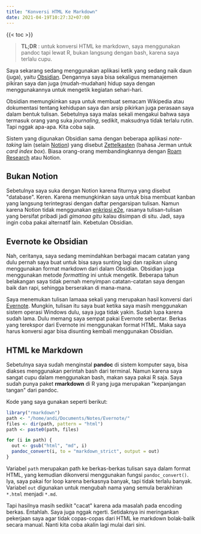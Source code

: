 ```yaml
---
title: "Konversi HTML Ke Markdown"
date: 2021-04-19T10:27:32+07:00
---
```


{{< toc >}}

>  **TL;DR** : untuk konversi HTML ke markdown, saya menggunakan pandoc tapi lewat R, bukan langsung dengan bash, karena saya terlalu cupu.

Saya sekarang sedang menggunakan aplikasi ketik yang sedang naik daun (juga), yaitu [Obsidian](https://obsidian.md/). Dengannya saya bisa sekaligus memanajemen pikiran saya dan juga (mudah-mudahan) hidup saya dengan menggunakannya untuk mengetik kegiatan sehari-hari.

Obsidian memungkinkan saya untuk membuat semacam Wikipedia atau dokumentasi tentang kehidupan saya dan arsip pikirkan juga perasaan saya dalam bentuk tulisan. Sebetulnya saya malas sekali mengakui bahwa saya termasuk orang yang suka *journaling*, sedikit, maksudnya tidak terlalu rutin. Tapi nggak apa-apa. Kita coba saja.

Sistem yang digunakan Obsidian sama dengan beberapa aplikasi *note-taking* lain (selain [Notion](https://notion.so)) yang disebut [Zettelkasten](https://en.wikipedia.org/wiki/Zettelkasten) (bahasa Jerman untuk *card index box*). Biasa orang-orang membandingkannya dengan [Roam Research](https://roamresearch.com/) atau Notion.

## Bukan Notion

Sebetulnya saya suka dengan Notion karena fiturnya yang disebut "database". Keren. Karena memungkinkan saya untuk bisa membuat kanban yang langsung terintegrasi dengan daftar pengarsipan tulisan. Namun karena Notion tidak menggunakan [enkripsi e2e](https://protonmail.com/blog/wp-content/uploads/2015/05/bob-alice.jpg), rasanya tulisan-tulisan yang bersifat pribadi jadi *gimanaa gitu* kalau disimpan di situ. Jadi, saya ingin coba pakai alternatif lain. Kebetulan Obsidian.

## Evernote ke Obsidian

Nah, ceritanya, saya sedang memindahkan berbagai macam catatan yang dulu pernah saya buat untuk bisa saya sunting lagi dan rapikan ulang menggunakan format markdown dari dalam Obsidian. Obsidian juga menggunakan metode *formatting* ini untuk mengetik. Beberapa tahun belakangan saya tidak pernah menyimpan catatan-catatan saya dengan baik dan rapi, sehingga berserakan di mana-mana.

Saya menemukan tulisan lamaaa sekali yang merupakan hasil konversi dari [Evernote](https://evernote.com/). Mungkin, tulisan itu saya buat ketika saya masih menggunakan sistem operasi Windows dulu, saya juga tidak yakin. Sudah lupa karena sudah lama. Dulu memang saya sempat pakai Evernote sebentar. Berkas yang terekspor dari Evernote ini menggunakan format HTML. Maka saya harus konversi agar bisa disunting kembali menggunakan Obsidian.

## HTML ke Markdown

Sebetulnya saya sudah menginstal **pandoc** di sistem komputer saya, bisa diakses menggunakan perintah bash dari terminal. Namun karena saya sangat cupu dalam menggunakan bash, makan saya pakai R saja. Saya sudah punya paket **rmarkdown** di R yang juga merupakan "kepanjangan tangan" dari pandoc.

Kode yang saya gunakan seperti berikut:

```R
library("rmarkdown")
path <- "/home/andi/Documents/Notes/Evernote/"
files <- dir(path, pattern = "html")
path <- paste0(path, files)

for (i in path) {
  out <- gsub("html", "md", i)
  pandoc_convert(i, to = "markdown_strict", output = out)
}
```

Variabel `path` merupakan path ke berkas-berkas tulisan saya dalam format HTML, yang kemudian dikonversi menggunakan fungsi `pandoc_convert()`. Iya, saya pakai for loop karena berkasnya banyak, tapi tidak terlalu banyak. Variabel `out` digunakan untuk mengubah nama yang semula berakhiran `*.html` menjadi `*.md`.

Tapi hasilnya masih sedikit "cacat" karena ada masalah pada encoding berkas. Entahlah. Saya juga nggak ngerti. Setidaknya ini meringankan pekerjaan saya agar tidak copas-copas dari HTML ke markdown bolak-balik secara manual. Nanti kita coba akalin lagi mulai dari sini.